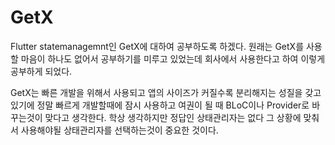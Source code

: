 # GetX

Flutter statemanagemnt인 GetX에 대하여 공부하도록 하겠다.
원래는 GetX를 사용할 마음이 하나도 없어서 공부하기를 미루고 있었는데 회사에서 사용한다고 하여 이렇게 공부하게 되었다. 

GetX는 빠른 개발을 위해서 사용되고 앱의 사이즈가 커질수록 분리해지는 성질을 갖고 있기에 정말 빠르게 개발할때에 잠시 사용하고 여권이 될 때 BLoC이나 Provider로 바꾸는것이 맞다고 생각한다.
학상 생각하지만 정답인 상태관리자는 없다 그 상황에 맞춰서 사용해야될 상태관리자를 선택하는것이 중요한 것이다. 